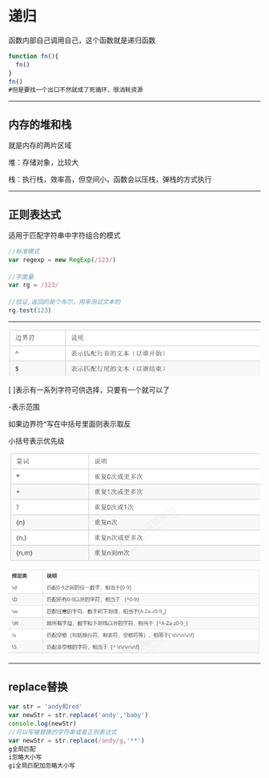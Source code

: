 # 递归

函数内部自己调用自己，这个函数就是递归函数

```js
function fn(){
  fn()
}
fn()
#但是要找一个出口不然就成了死循环，很消耗资源
```



---

## 内存的堆和栈

就是内存的两片区域

堆：存储对象，比较大

栈：执行栈，效率高，但空间小，函数会以压栈，弹栈的方式执行

---

## 正则表达式

适用于匹配字符串中字符组合的模式

```js
//标准模式
var regexp = new RegExp(/123/)

//字面量
var rg = /123/

//验证,返回的是个布尔，用来测试文本的
rg.test(123)
```

---

![边界符](笔记截图/边界符.png)

[ ]表示有一系列字符可供选择，只要有一个就可以了

-表示范围

如果边界符^写在中括号里面则表示取反

小括号表示优先级

![量词](笔记截图/量词.png)

![预定类](笔记截图/预定类.png)

---

## replace替换

```js
var str = 'andy和red'
var newStr = str.replace('andy','baby')
console.log(newStr)
//可以写被替换的字符串或者正则表达式
var newStr = str.replace(/andy/g,'**')
g全局匹配
i忽略大小写
gi全局匹配加忽略大小写
```

